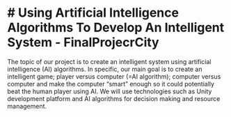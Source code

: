 # # Using Artificial Intelligence Algorithms To Develop An Intelligent System - FinalProjecrCity

The topic of our project is to create an intelligent system using artificial intelligence (AI) algorithms.
In specific, our main goal is to create an intelligent game; player versus computer (=AI algorithm); computer versus computer and make the computer “smart” enough so it could potentially beat the human player using AI.
We will use technologies such as Unity development platform and AI algorithms for decision making and resource management.

